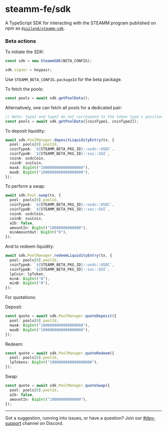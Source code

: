 # steamm-fe/sdk

A TypeScript SDK for interacting with the STEAMM program published on npm as [`@suilend/steamm-sdk`](https://www.npmjs.com/package/@suilend/steamm-sdk).

### Beta actions

To initiate the SDK:

```ts
const sdk = new SteammSDK(BETA_CONFIG);

sdk.signer = keypair;
```

Use `STEAMM_BETA_CONFIG.packageId` for the beta package.

To fetch the pools:

```ts
const pools = await sdk.getPoolData();
```

Alternatively, one can fetch all pools for a dedicated pair:

```ts
// Note: type1 and type2 do not correspond to the token type's position in the pool
const pools = await sdk.getPoolData([coinType1, coinType2]);
```

To deposit liquidity:

```ts
await sdk.PoolManager.depositLiquidityEntry(tx, {
  pool: pools[0].poolId,
  coinTypeA: `${STEAMM_BETA_PKG_ID}::usdc::USDC`,
  coinTypeB: `${STEAMM_BETA_PKG_ID}::sui::SUI`,
  coinA: usdcCoin,
  coinB: suiCoin,
  maxA: BigInt("1000000000000000000"),
  maxB: BigInt("1000000000000000000"),
});
```

To perform a swap:

```ts
await sdk.Pool.swap(tx, {
  pool: pools[0].poolId,
  coinTypeA: `${STEAMM_BETA_PKG_ID}::usdc::USDC`,
  coinTypeB: `${STEAMM_BETA_PKG_ID}::sui::SUI`,
  coinA: usdcCoin,
  coinB: suiCoin,
  a2b: false,
  amountIn: BigInt("10000000000000"),
  minAmountOut: BigInt("0"),
});
```

And to redeem liquidity:

```ts
await sdk.PoolManager.redeemLiquidityEntry(tx, {
  pool: pools[0].poolId,
  coinTypeA: `${STEAMM_BETA_PKG_ID}::usdc::USDC`,
  coinTypeB: `${STEAMM_BETA_PKG_ID}::sui::SUI`,
  lpCoin: lpToken,
  minA: BigInt("0"),
  minB: BigInt("0"),
});
```

For quotations:

Deposit:

```ts
const quote = await sdk.PoolManager.quoteDeposit({
  pool: pools[0].poolId,
  maxA: BigInt("1000000000000000000"),
  maxB: BigInt("1000000000000000000"),
});
```

Redeem:

```ts
const quote = await sdk.PoolManager.quoteRedeem({
  pool: pools[0].poolId,
  lpTokens: BigInt("1000000000000000000"),
});
```

Swap:

```ts
const quote = await sdk.PoolManager.quoteSwap({
  pool: pools[0].poolId,
  a2b: false,
  amountIn: BigInt("10000000000000"),
});
```

---

Got a suggestion, running into issues, or have a question? Join our [#dev-support](https://discord.com/channels/1202984617087598622/1238023733403193385) channel on Discord.
